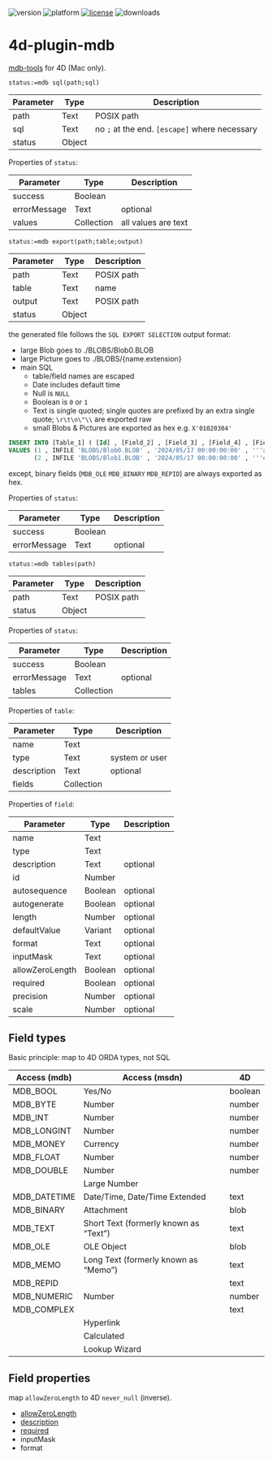 ![version](https://img.shields.io/badge/version-20%2B-E23089)
![platform](https://img.shields.io/static/v1?label=platform&message=mac-intel%20|%20mac-arm&color=blue)
[![license](https://img.shields.io/github/license/miyako/4d-plugin-mdb)](LICENSE)
![downloads](https://img.shields.io/github/downloads/miyako/4d-plugin-mdb/total)

# 4d-plugin-mdb
[mdb-tools](https://mdbtools.github.io) for 4D (Mac only).

```4d
status:=mdb sql(path;sql)
```

Parameter|Type|Description
------------|------------|----
path|Text|POSIX path
sql|Text|no `;` at the end. `[escape]` where necessary
status|Object|

Properties of ``status``:

Parameter|Type|Description
------------|------------|----
success|Boolean|
errorMessage|Text|optional
values|Collection|all values are text

```4d
status:=mdb export(path;table;output)
```

Parameter|Type|Description
------------|------------|----
path|Text|POSIX path
table|Text|name
output|Text|POSIX path
status|Object|

the generated file follows the `SQL EXPORT SELECTION` output format:

* large Blob goes to ./BLOBS/Blob0.BLOB
* large Picture goes to ./BLOBS/{name.extension}
* main SQL
  * table/field names are escaped
  * Date includes default time
  * Null is `NULL`
  * Boolean is `0` or `1`
  * Text is single quoted; single quotes are prefixed by an extra single quote; `\r\t\n\"\\` are exported raw
  * small Blobs & Pictures are exported as hex e.g. `X'01020304'`

```sql
INSERT INTO [Table_1] ( [Id] , [Field_2] , [Field_3] , [Field_4] , [Field_5] )
VALUES (1 , INFILE 'BLOBS/Blob0.BLOB' , '2024/05/17 00:00:00:00' , '''abcd', INFILE 'BLOBS/Pic0.tif'),
       (2 , INFILE 'BLOBS/Blob1.BLOB' , '2024/05/17 00:00:00:00' , '''efgh', X'54435034080000000000');
```

except, binary fields (`MDB_OLE` `MDB_BINARY` `MDB_REPID`) are always exported as hex.

Properties of ``status``:

Parameter|Type|Description
------------|------------|----
success|Boolean|
errorMessage|Text|optional

```4d
status:=mdb tables(path)
```

Parameter|Type|Description
------------|------------|----
path|Text|POSIX path
status|Object|

Properties of ``status``:

Parameter|Type|Description
------------|------------|----
success|Boolean|
errorMessage|Text|optional
tables|Collection|

Properties of ``table``:

Parameter|Type|Description
------------|------------|----
name|Text|
type|Text|system or user
description|Text|optional
fields|Collection|

Properties of ``field``:

Parameter|Type|Description
------------|------------|----
name|Text|
type|Text|
description|Text|optional
id|Number|
autosequence|Boolean|optional
autogenerate|Boolean|optional
length|Number|optional
defaultValue|Variant|optional
format|Text|optional
inputMask|Text|optional
allowZeroLength|Boolean|optional
required|Boolean|optional
precision|Number|optional
scale|Number|optional













## Field types

Basic principle: map to 4D ORDA types, not SQL

|Access (mdb)|Access (msdn)|4D|
|-|-|-|
|MDB_BOOL|Yes/No|boolean|
|MDB_BYTE|Number|number|
|MDB_INT|Number|number|
|MDB_LONGINT|Number|number|
|MDB_MONEY|Currency|number|
|MDB_FLOAT|Number|number|
|MDB_DOUBLE|Number|number|
||Large Number||
|MDB_DATETIME|Date/Time, Date/Time Extended|text|
|MDB_BINARY|Attachment|blob|
|MDB_TEXT|Short Text (formerly known as “Text”)|text|
|MDB_OLE|OLE Object|blob|
|MDB_MEMO|Long Text (formerly known as “Memo”)|text|
|MDB_REPID||text|
|MDB_NUMERIC|Number|number|
|MDB_COMPLEX||text|
||Hyperlink||
||Calculated||
||Lookup Wizard||

## Field properties

map `allowZeroLength` to 4D `never_null` (inverse).

* [allowZeroLength](https://learn.microsoft.com/en-us/office/vba/access/concepts/miscellaneous/allowzerolength-property)
* [description](https://learn.microsoft.com/en-us/office/vba/access/concepts/miscellaneous/description-property-access)
* [required](https://learn.microsoft.com/en-us/office/vba/access/concepts/miscellaneous/required-property-access)
* inputMask
* format
